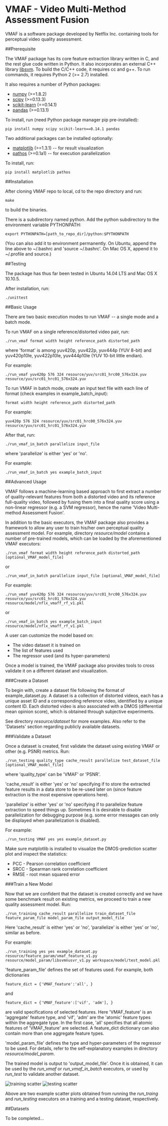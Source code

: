 VMAF - Video Multi-Method Assessment Fusion
===================

VMAF is a software package developed by Netflix Inc. containing tools for perceptual video quality assessment.

##Prerequisite

The VMAF package has its core feature extraction library written in C, and the rest glue code written in Python. It also incorporates an external C++ library [libsvm](https://www.csie.ntu.edu.tw/~cjlin/libsvm/). To build the C/C++ code, it requires cc and g++. To run commands, it requires Python 2 (>= 2.7) installed.

It also requires a number of Python packages:

  - [numpy](http://www.numpy.org/) (>=1.8.2)
  - [scipy](http://www.scipy.org/) (>=0.13.3)
  - [scikit-learn](http://scikit-learn.org/stable/) (==0.14.1)
  - [pandas](http://pandas.pydata.org/) (>=0.13.1)
  
To install, run (need Python package manager pip pre-installed):

`pip install numpy scipy scikit-learn==0.14.1 pandas`

Two additional packages can be installed optionally:

  - [matplotlib](http://matplotlib.org/1.3.1/index.html) (>=1.3.1) -- for result visualization
  - [pathos](https://pypi.python.org/pypi/pathos) (>=0.1a1) -- for execution parallelization

To install, run:

`pip install matplotlib pathos`

##Installation

After cloning VMAF repo to local, cd to the repo directory and run:

`make`

to build the binaries.

There is a subdirectory named python. Add the python subdirectory to the environment variable PYTHONPATH:

`export PYTHONPATH=[path_to_repo_dir]/python:$PYTHONPATH`

(You can also add it to environment permanently. On Ubuntu, append the line above to ~/.bashrc and 'source ~/.bashrc'. On Mac OS X, append it to ~/.profile and source.)

##Testing

The package has thus far been tested in Ubuntu 14.04 LTS and Mac OS X 10.10.5.

After installation, run:

`./unittest`

##Basic Usage

There are two basic execution modes to run VMAF -- a single mode and a batch mode.

To run VMAF on a single reference/distorted video pair, run:

`./run_vmaf format width height reference_path distorted_path`

where 'format' is among yuv420p, yuv422p, yuv444p (YUV 8-bit) and yuv420p10le, yuv422p10le, yuv444p10le (YUV 10-bit little endian).

For example:

`./run_vmaf yuv420p 576 324 resource/yuv/src01_hrc00_576x324.yuv resource/yuv/src01_hrc01_576x324.yuv`

To run VMAF in batch mode, create an input text file with each line of format (check examples in example_batch_input):

`format width height reference_path distorted_path`

For example:

`yuv420p 576 324 resource/yuv/src01_hrc00_576x324.yuv resource/yuv/src01_hrc01_576x324.yuv`

After that, run:

`./run_vmaf_in_batch parallelize input_file`

where 'parallelize' is either 'yes' or 'no'. 

For example:

`./run_vmaf_in_batch yes example_batch_input`

##Advanced Usage

VMAF follows a machine-learning based approach to first extract a number of quality-relevant features from both a distorted video and its reference full-quality video, followed by fusing them into a final quality score using a non-linear regressor (e.g. a SVM regressor), hence the name 'Video Multi-method Assessment Fusion'.

In addition to the basic executors, the VMAF package also provides a framework to allow any user to train his/her own perceptual quality assessment model. For example, directory *resource/model* contains a number of pre-trained models, which can be loaded by the aforementioned VMAF executors:

`./run_vmaf format width height reference_path distorted_path [optional_VMAF_model_file]`

or

`./run_vmaf_in_batch parallelize input_file [optional_VMAF_model_file]`

For example:

`./run_vmaf yuv420p 576 324 resource/yuv/src01_hrc00_576x324.yuv resource/yuv/src01_hrc01_576x324.yuv resource/model/nflx_vmaff_rf_v1.pkl`

or 

`./run_vmaf_in_batch yes example_batch_input resource/model/nflx_vmaff_rf_v1.pkl`

A user can customize the model based on:

  - The video dataset it is trained on
  - The list of features used
  - The regressor used (and its hyper-parameters)
  
Once a model is trained, the VMAF package also provides tools to cross validate it on a different dataset and visualization.

###Create a Dataset

To begin with, create a dataset file following the format of example_dataset.py. A dataset is a collection of distorted videos, each has a unique asset ID and a corresponding reference video, identified by a unique content ID. Each distorted video is also associated with a DMOS (differential mean opinion score), which is obtained through subjective experiments.

See directory *resource/dataset* for more examples. Also refer to the 'Datasets' section regarding publicly available datasets.

###Validate a Dataset

Once a dataset is created, first validate the dataset using existing VMAF or other (e.g. PSNR) metrics. Run:

`./run_testing quality_type cache_result parallelize test_dataset_file [optional_VMAF_model_file]`

where 'quality_type' can be 'VMAF' or 'PSNR'. 

'cache_result' is either 'yes' or 'no' specifying if to store the extracted feature results in a data store to be re-used later on (since feature extraction is the most expensive operations here). 

'parallelize' is either 'yes' or 'no' specifying if to parallelize feature extraction to speed things up. Sometimes it is desirable to disable parallelization for debugging purpose (e.g. some error messages can only be displayed when parallelization is disabled).

For example:

`./run_testing VMAF yes yes example_dataset.py`

Make sure matplotlib is installed to visualize the DMOS-prediction scatter plot and inspect the statistics: 

  - PCC - Pearson correlation coefficient
  - SRCC - Spearman rank correlation coefficient
  - RMSE - root mean squared error

###Train a New Model

Now that we are confident that the dataset is created correctly and we have some benchmark result on existing metrics, we proceed to train a new quality assessment model. Run:

`./run_training cache_result parallelize train_dataset_file feature_param_file model_param_file output_model_file`

Here 'cache_result' is either 'yes' or 'no', 'parallelize' is either 'yes' or 'no', similar as before. 

For example:

`./run_training yes yes example_dataset.py resource/feature_param/vmaf_feature_v1.py resource/model_param/libsvmnusvr_v1.py workspace/model/test_model.pkl`

'feature_param_file' defines the set of features used. For example, both dictionaries

`feature_dict = {'VMAF_feature':'all', }`

and

`feature_dict = {'VMAF_feature':['vif', 'adm'], }`

are valid specifications of selected features. Here 'VMAF_feature' is an 'aggregate' feature type, and 'vif', 'adm' are the 'atomic' feature types within the aggregate type. In the first case, 'all' specifies that all atomic features of 'VMAF_feature' are selected. A feature_dict dictionary can also contain more than one aggregate feature types.

'model_param_file' defines the type and hyper-parameters of the regressor to be used. For details, refer to the self-explanatory examples in directory *resource/model_param*.

The trained model is output to 'output_model_file'. Once it is obtained, it can be used by the *run_vmaf* or *run_vmaf_in_batch* executors, or used by *run_test* to validate another dataset.

![training scatter](/resource/images/scatter_training.png)
![testing scatter](/resource/images/scatter_testing.png)

Above are two example scatter plots obtained from running the *run_traing* and *run_testing* executors on a training and a testing dataset, respectively.


##Datasets

To be completed...